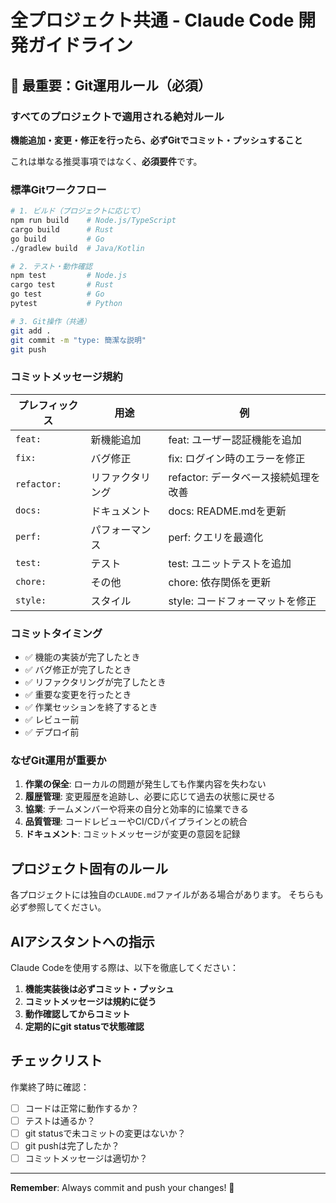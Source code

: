 # 全プロジェクト共通 - Claude Code 開発ガイドライン

## 🔴 最重要：Git運用ルール（必須）

### すべてのプロジェクトで適用される絶対ルール

**機能追加・変更・修正を行ったら、必ずGitでコミット・プッシュすること**

これは単なる推奨事項ではなく、**必須要件**です。

### 標準Gitワークフロー

```bash
# 1. ビルド（プロジェクトに応じて）
npm run build    # Node.js/TypeScript
cargo build      # Rust
go build         # Go
./gradlew build  # Java/Kotlin

# 2. テスト・動作確認
npm test         # Node.js
cargo test       # Rust
go test          # Go
pytest           # Python

# 3. Git操作（共通）
git add .
git commit -m "type: 簡潔な説明"
git push
```

### コミットメッセージ規約

| プレフィックス | 用途 | 例 |
|------------|------|-----|
| `feat:` | 新機能追加 | feat: ユーザー認証機能を追加 |
| `fix:` | バグ修正 | fix: ログイン時のエラーを修正 |
| `refactor:` | リファクタリング | refactor: データベース接続処理を改善 |
| `docs:` | ドキュメント | docs: README.mdを更新 |
| `perf:` | パフォーマンス | perf: クエリを最適化 |
| `test:` | テスト | test: ユニットテストを追加 |
| `chore:` | その他 | chore: 依存関係を更新 |
| `style:` | スタイル | style: コードフォーマットを修正 |

### コミットタイミング

- ✅ 機能の実装が完了したとき
- ✅ バグ修正が完了したとき
- ✅ リファクタリングが完了したとき
- ✅ 重要な変更を行ったとき
- ✅ 作業セッションを終了するとき
- ✅ レビュー前
- ✅ デプロイ前

### なぜGit運用が重要か

1. **作業の保全**: ローカルの問題が発生しても作業内容を失わない
2. **履歴管理**: 変更履歴を追跡し、必要に応じて過去の状態に戻せる
3. **協業**: チームメンバーや将来の自分と効率的に協業できる
4. **品質管理**: コードレビューやCI/CDパイプラインとの統合
5. **ドキュメント**: コミットメッセージが変更の意図を記録

## プロジェクト固有のルール

各プロジェクトには独自の`CLAUDE.md`ファイルがある場合があります。
そちらも必ず参照してください。

## AIアシスタントへの指示

Claude Codeを使用する際は、以下を徹底してください：

1. **機能実装後は必ずコミット・プッシュ**
2. **コミットメッセージは規約に従う**
3. **動作確認してからコミット**
4. **定期的にgit statusで状態確認**

## チェックリスト

作業終了時に確認：
- [ ] コードは正常に動作するか？
- [ ] テストは通るか？
- [ ] git statusで未コミットの変更はないか？
- [ ] git pushは完了したか？
- [ ] コミットメッセージは適切か？

---

**Remember**: Always commit and push your changes! 🚀